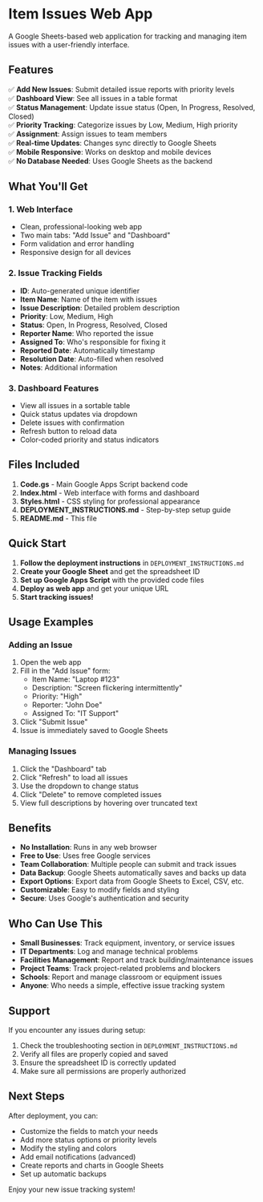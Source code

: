 # Item Issues Web App

A Google Sheets-based web application for tracking and managing item issues with a user-friendly interface.

## Features

✅ **Add New Issues**: Submit detailed issue reports with priority levels  
✅ **Dashboard View**: See all issues in a table format  
✅ **Status Management**: Update issue status (Open, In Progress, Resolved, Closed)  
✅ **Priority Tracking**: Categorize issues by Low, Medium, High priority  
✅ **Assignment**: Assign issues to team members  
✅ **Real-time Updates**: Changes sync directly to Google Sheets  
✅ **Mobile Responsive**: Works on desktop and mobile devices  
✅ **No Database Needed**: Uses Google Sheets as the backend  

## What You'll Get

### 1. Web Interface
- Clean, professional-looking web app
- Two main tabs: "Add Issue" and "Dashboard"
- Form validation and error handling
- Responsive design for all devices

### 2. Issue Tracking Fields
- **ID**: Auto-generated unique identifier
- **Item Name**: Name of the item with issues
- **Issue Description**: Detailed problem description
- **Priority**: Low, Medium, High
- **Status**: Open, In Progress, Resolved, Closed
- **Reporter Name**: Who reported the issue
- **Assigned To**: Who's responsible for fixing it
- **Reported Date**: Automatically timestamp
- **Resolution Date**: Auto-filled when resolved
- **Notes**: Additional information

### 3. Dashboard Features
- View all issues in a sortable table
- Quick status updates via dropdown
- Delete issues with confirmation
- Refresh button to reload data
- Color-coded priority and status indicators

## Files Included

1. **Code.gs** - Main Google Apps Script backend code
2. **Index.html** - Web interface with forms and dashboard
3. **Styles.html** - CSS styling for professional appearance
4. **DEPLOYMENT_INSTRUCTIONS.md** - Step-by-step setup guide
5. **README.md** - This file

## Quick Start

1. **Follow the deployment instructions** in `DEPLOYMENT_INSTRUCTIONS.md`
2. **Create your Google Sheet** and get the spreadsheet ID
3. **Set up Google Apps Script** with the provided code files
4. **Deploy as web app** and get your unique URL
5. **Start tracking issues!**

## Usage Examples

### Adding an Issue
1. Open the web app
2. Fill in the "Add Issue" form:
   - Item Name: "Laptop #123"
   - Description: "Screen flickering intermittently"
   - Priority: "High"
   - Reporter: "John Doe"
   - Assigned To: "IT Support"
3. Click "Submit Issue"
4. Issue is immediately saved to Google Sheets

### Managing Issues
1. Click the "Dashboard" tab
2. Click "Refresh" to load all issues
3. Use the dropdown to change status
4. Click "Delete" to remove completed issues
5. View full descriptions by hovering over truncated text

## Benefits

- **No Installation**: Runs in any web browser
- **Free to Use**: Uses free Google services
- **Team Collaboration**: Multiple people can submit and track issues
- **Data Backup**: Google Sheets automatically saves and backs up data
- **Export Options**: Export data from Google Sheets to Excel, CSV, etc.
- **Customizable**: Easy to modify fields and styling
- **Secure**: Uses Google's authentication and security

## Who Can Use This

- **Small Businesses**: Track equipment, inventory, or service issues
- **IT Departments**: Log and manage technical problems
- **Facilities Management**: Report and track building/maintenance issues
- **Project Teams**: Track project-related problems and blockers
- **Schools**: Report and manage classroom or equipment issues
- **Anyone**: Who needs a simple, effective issue tracking system

## Support

If you encounter any issues during setup:

1. Check the troubleshooting section in `DEPLOYMENT_INSTRUCTIONS.md`
2. Verify all files are properly copied and saved
3. Ensure the spreadsheet ID is correctly updated
4. Make sure all permissions are properly authorized

## Next Steps

After deployment, you can:
- Customize the fields to match your needs
- Add more status options or priority levels
- Modify the styling and colors
- Add email notifications (advanced)
- Create reports and charts in Google Sheets
- Set up automatic backups

Enjoy your new issue tracking system!
